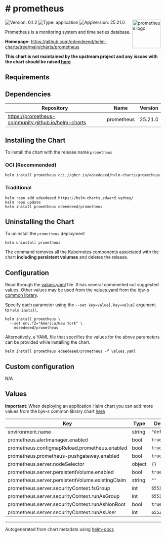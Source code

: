 # # prometheus

<img src="https://upload.wikimedia.org/wikipedia/commons/3/38/Prometheus_software_logo.svg" align="right" width="92" alt="prometheus logo">

![Version: 0.1.2](https://img.shields.io/badge/Version-0.1.2-informational?style=flat)
![Type: application](https://img.shields.io/badge/Type-application-informational?style=flat)
![AppVersion: 25.21.0](https://img.shields.io/badge/AppVersion-25.21.0-informational?style=flat)

Prometheus is a monitoring system and time series database.

**Homepage:** <https://github.com/edeedeeed/helm-charts/tree/main/charts/prometheus>

**This chart is not maintained by the upstream project and any issues with the chart should be raised
[here](https://helm-charts.edward.sydney//issues/new?assignees=edeedeeed&labels=bug&template=bug_report.yaml&name=prometheus&version=0.1.2)**

## Requirements

## Dependencies

| Repository | Name | Version |
|------------|------|---------|
| <https://prometheus-community.github.io/helm-charts> | prometheus | 25.21.0 |

## Installing the Chart

To install the chart with the release name `prometheus`

### OCI (Recommended)

```console
helm install prometheus oci://ghcr.io/edeedeeed/helm-charts/prometheus
```

### Traditional

```console
helm repo add edeedeeed https://helm-charts.edward.sydney/
helm repo update
helm install prometheus edeedeeed/prometheus
```

## Uninstalling the Chart

To uninstall the `prometheus` deployment

```console
helm uninstall prometheus
```

The command removes all the Kubernetes components associated with the chart **including persistent volumes** and deletes the release.

## Configuration

Read through the [values.yaml](./values.yaml) file. It has several commented out suggested values.
Other values may be used from the [values.yaml](https://github.com/bjw-s/helm-charts/tree/main/charts/library/common/values.yaml) from the [bjw-s common library](https://github.com/bjw-s/helm-charts/tree/main/charts/library/common).

Specify each parameter using the `--set key=value[,key=value]` argument to `helm install`.

```console
helm install prometheus \
  --set env.TZ="America/New York" \
    edeedeeed/prometheus
```

Alternatively, a YAML file that specifies the values for the above parameters can be provided while installing the chart.

```console
helm install prometheus edeedeeed/prometheus -f values.yaml
```

## Custom configuration

N/A

## Values

**Important**: When deploying an application Helm chart you can add more values from the bjw-s common library chart [here](https://github.com/bjw-s/helm-charts/tree/main/charts/library/common)

| Key | Type | Default | Description |
|-----|------|---------|-------------|
| environment.name | string | `"default"` |  |
| prometheus.alertmanager.enabled | bool | `true` |  |
| prometheus.configmapReload.prometheus.enabled | bool | `true` |  |
| prometheus.prometheus-pushgateway.enabled | bool | `true` |  |
| prometheus.server.nodeSelector | object | `{}` |  |
| prometheus.server.persistentVolume.enabled | bool | `true` |  |
| prometheus.server.persistentVolume.existingClaim | string | `""` |  |
| prometheus.server.securityContext.fsGroup | int | `65534` |  |
| prometheus.server.securityContext.runAsGroup | int | `65534` |  |
| prometheus.server.securityContext.runAsNonRoot | bool | `true` |  |
| prometheus.server.securityContext.runAsUser | int | `65534` |  |

---
Autogenerated from chart metadata using [helm-docs](https://github.com/norwoodj/helm-docs)
